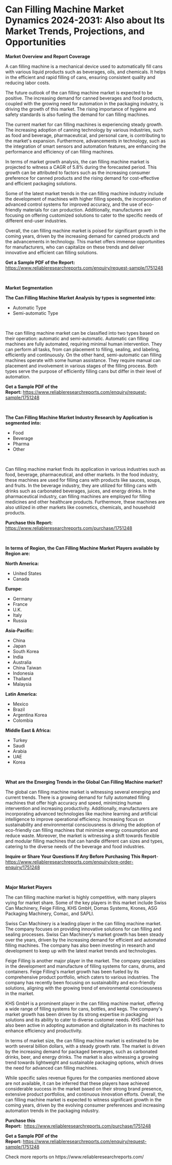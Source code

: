 <p><h1>Can Filling Machine Market Dynamics 2024-2031: Also about Its Market Trends, Projections, and Opportunities</h1></p><p><strong>Market Overview and Report Coverage</strong></p>
<p><p>A can filling machine is a mechanical device used to automatically fill cans with various liquid products such as beverages, oils, and chemicals. It helps in the efficient and rapid filling of cans, ensuring consistent quality and reducing labor costs.</p><p>The future outlook of the can filling machine market is expected to be positive. The increasing demand for canned beverages and food products, coupled with the growing need for automation in the packaging industry, is driving the growth of this market. The rising importance of hygiene and safety standards is also fueling the demand for can filling machines.</p><p>The current market for can filling machines is experiencing steady growth. The increasing adoption of canning technology by various industries, such as food and beverage, pharmaceutical, and personal care, is contributing to the market's expansion. Furthermore, advancements in technology, such as the integration of smart sensors and automation features, are enhancing the performance and efficiency of can filling machines.</p><p>In terms of market growth analysis, the can filling machine market is projected to witness a CAGR of 5.8% during the forecasted period. This growth can be attributed to factors such as the increasing consumer preference for canned products and the rising demand for cost-effective and efficient packaging solutions.</p><p>Some of the latest market trends in the can filling machine industry include the development of machines with higher filling speeds, the incorporation of advanced control systems for improved accuracy, and the use of eco-friendly materials for can production. Additionally, manufacturers are focusing on offering customized solutions to cater to the specific needs of different end-user industries.</p><p>Overall, the can filling machine market is poised for significant growth in the coming years, driven by the increasing demand for canned products and the advancements in technology. This market offers immense opportunities for manufacturers, who can capitalize on these trends and deliver innovative and efficient can filling solutions.</p></p>
<p><strong>Get a Sample PDF of the Report:</strong> <a href="https://www.reliableresearchreports.com/enquiry/request-sample/1751248">https://www.reliableresearchreports.com/enquiry/request-sample/1751248</a></p>
<p>&nbsp;</p>
<p><strong>Market Segmentation</strong></p>
<p><strong>The Can Filling Machine Market Analysis by types is segmented into:</strong></p>
<p><ul><li>Automatic Type</li><li>Semi-automatic Type</li></ul></p>
<p>&nbsp;</p>
<p><p>The can filling machine market can be classified into two types based on their operation: automatic and semi-automatic. Automatic can filling machines are fully automated, requiring minimal human intervention. They can perform all tasks, from can placement to filling, sealing, and labeling, efficiently and continuously. On the other hand, semi-automatic can filling machines operate with some human assistance. They require manual can placement and involvement in various stages of the filling process. Both types serve the purpose of efficiently filling cans but differ in their level of automation.</p></p>
<p><strong>Get a Sample PDF of the Report:</strong>&nbsp;<a href="https://www.reliableresearchreports.com/enquiry/request-sample/1751248">https://www.reliableresearchreports.com/enquiry/request-sample/1751248</a></p>
<p>&nbsp;</p>
<p><strong>The Can Filling Machine Market Industry Research by Application is segmented into:</strong></p>
<p><ul><li>Food</li><li>Beverage</li><li>Pharma</li><li>Other</li></ul></p>
<p>&nbsp;</p>
<p><p>Can filling machine market finds its application in various industries such as food, beverage, pharmaceutical, and other markets. In the food industry, these machines are used for filling cans with products like sauces, soups, and fruits. In the beverage industry, they are utilized for filling cans with drinks such as carbonated beverages, juices, and energy drinks. In the pharmaceutical industry, can filling machines are employed for filling medicines and other healthcare products. Furthermore, these machines are also utilized in other markets like cosmetics, chemicals, and household products.</p></p>
<p><strong>Purchase this Report:</strong>&nbsp; <a href="https://www.reliableresearchreports.com/purchase/1751248">https://www.reliableresearchreports.com/purchase/1751248</a></p>
<p>&nbsp;</p>
<p><strong>In terms of Region, the Can Filling Machine Market Players available by Region are:</strong></p>
<p>
    <p> <strong> North America: </strong>
        <ul>
            <li>United States</li>
            <li>Canada</li>
        </ul>
        </p> 
    <p> <strong> Europe: </strong>
        <ul>
            <li>Germany</li>
            <li>France</li>
            <li>U.K.</li>
            <li>Italy</li>
            <li>Russia</li>
        </ul>
        </p> 
    <p> <strong> Asia-Pacific: </strong>
        <ul>
            <li>China</li>
            <li>Japan</li>
            <li>South Korea</li>
            <li>India</li>
            <li>Australia</li>
            <li>China Taiwan</li>
            <li>Indonesia</li>
            <li>Thailand</li>
            <li>Malaysia</li>
        </ul>
        </p> 
    <p> <strong> Latin America: </strong>
        <ul>
            <li>Mexico</li>
            <li>Brazil</li>
            <li>Argentina Korea</li>
            <li>Colombia</li>
        </ul>
        </p> 
    <p> <strong> Middle East & Africa: </strong>
        <ul>
            <li>Turkey</li>
            <li>Saudi</li>
            <li>Arabia</li>
            <li>UAE</li>
            <li>Korea</li>
        </ul>
    </p>
    </p>
<p>&nbsp;</p>
<p><strong>What are the Emerging Trends in the Global Can Filling Machine market?</strong></p>
<p><p>The global can filling machine market is witnessing several emerging and current trends. There is a growing demand for fully automated filling machines that offer high accuracy and speed, minimizing human intervention and increasing productivity. Additionally, manufacturers are incorporating advanced technologies like machine learning and artificial intelligence to improve operational efficiency. Increasing focus on sustainability and environmental consciousness is driving the adoption of eco-friendly can filling machines that minimize energy consumption and reduce waste. Moreover, the market is witnessing a shift towards flexible and modular filling machines that can handle different can sizes and types, catering to the diverse needs of the beverage and food industries.</p></p>
<p><strong>Inquire or Share Your Questions If Any Before Purchasing This Report</strong>- <a href="https://www.reliableresearchreports.com/enquiry/pre-order-enquiry/1751248">https://www.reliableresearchreports.com/enquiry/pre-order-enquiry/1751248</a></p>
<p>&nbsp;</p>
<p><strong>Major Market Players</strong></p>
<p><p>The can filling machine market is highly competitive, with many players vying for market share. Some of the key players in this market include Swiss Can Machinery, Feige Filling, KHS GmbH, Domas Systems, Krones, ASG Packaging Machinery, Comac, and SAPLI.</p><p>Swiss Can Machinery is a leading player in the can filling machine market. The company focuses on providing innovative solutions for can filling and sealing processes. Swiss Can Machinery's market growth has been steady over the years, driven by the increasing demand for efficient and automated filling machines. The company has also been investing in research and development to keep up with the latest market trends and technologies.</p><p>Feige Filling is another major player in the market. The company specializes in the development and manufacture of filling systems for cans, drums, and containers. Feige Filling's market growth has been fueled by its comprehensive product portfolio, which caters to various industries. The company has recently been focusing on sustainability and eco-friendly solutions, aligning with the growing trend of environmental consciousness in the market.</p><p>KHS GmbH is a prominent player in the can filling machine market, offering a wide range of filling systems for cans, bottles, and kegs. The company's market growth has been driven by its strong expertise in packaging solutions and its ability to cater to diverse customer needs. KHS GmbH has also been active in adopting automation and digitalization in its machines to enhance efficiency and productivity.</p><p>In terms of market size, the can filling machine market is estimated to be worth several billion dollars, with a steady growth rate. The market is driven by the increasing demand for packaged beverages, such as carbonated drinks, beer, and energy drinks. The market is also witnessing a growing trend towards lightweight and sustainable packaging options, which drives the need for advanced can filling machines.</p><p>While specific sales revenue figures for the companies mentioned above are not available, it can be inferred that these players have achieved considerable success in the market based on their strong brand presence, extensive product portfolios, and continuous innovation efforts. Overall, the can filling machine market is expected to witness significant growth in the coming years, driven by the evolving consumer preferences and increasing automation trends in the packaging industry.</p></p>
<p><strong>Purchase this Report:</strong>&nbsp;&nbsp;<a href="https://www.reliableresearchreports.com/purchase/1751248">https://www.reliableresearchreports.com/purchase/1751248</a></p>
<p></p>
<p><strong>Get a Sample PDF of the Report:</strong>&nbsp;<a href="https://www.reliableresearchreports.com/enquiry/request-sample/1751248">https://www.reliableresearchreports.com/enquiry/request-sample/1751248</a></p>
<p>Check more reports on https://www.reliableresearchreports.com/</p>